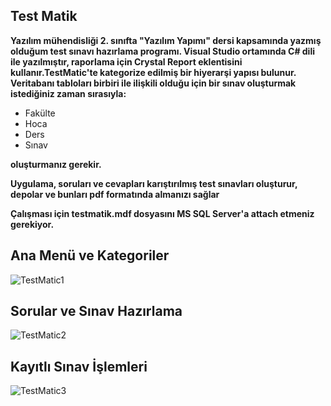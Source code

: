 ## Test Matik


**Yazılım mühendisliği 2. sınıfta "Yazılım Yapımı" dersi kapsamında yazmış olduğum test sınavı hazırlama programı. Visual Studio ortamında C# dili ile yazılmıştır, raporlama için Crystal Report eklentisini kullanır.TestMatic'te kategorize edilmiş bir hiyerarşi yapısı bulunur. Veritabanı tabloları birbiri ile ilişkili olduğu için bir sınav oluşturmak istediğiniz zaman sırasıyla:**

- Fakülte
- Hoca
- Ders
- Sınav

**oluşturmanız gerekir.**

**Uygulama, soruları ve cevapları karıştırılmış test sınavları oluşturur, depolar ve bunları pdf formatında almanızı sağlar**

**Çalışması için testmatik.mdf dosyasını MS SQL Server'a attach etmeniz gerekiyor.**


## Ana Menü ve Kategoriler
![TestMatic1](https://user-images.githubusercontent.com/14932895/163800362-962a9933-b8d0-4975-a3dc-e52c5ae74b63.jpg)
## Sorular ve Sınav Hazırlama 
![TestMatic2](https://user-images.githubusercontent.com/14932895/163800963-4ea9e18c-75ca-4fbe-9da6-2b5909d05516.jpg)
## Kayıtlı Sınav İşlemleri
![TestMatic3](https://user-images.githubusercontent.com/14932895/163800967-f147589a-6797-459e-9870-eba11ba6d9a2.jpg)
